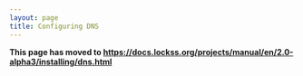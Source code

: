 ```yaml
---
layout: page
title: Configuring DNS
---
```


**This page has moved to <https://docs.lockss.org/projects/manual/en/2.0-alpha3/installing/dns.html>**
